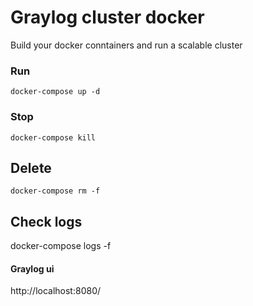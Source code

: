 # Graylog cluster docker 

Build your docker conntainers and run a scalable cluster

### Run
`
docker-compose up -d 
`

### Stop
`
docker-compose kill
`

## Delete
`
docker-compose rm -f
`

## Check logs
docker-compose logs -f

#### Graylog ui
http://localhost:8080/

